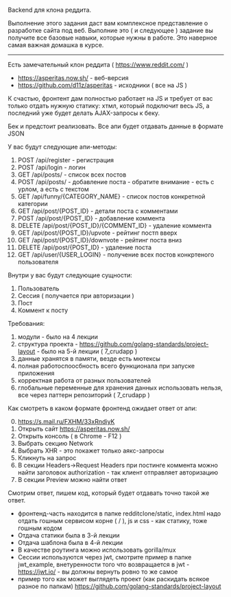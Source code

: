 Backend для клона реддита.

Выполнение этого задания даст вам комплексное представление о разработке сайта под веб. Выполние это ( и следующее ) задание вы получите все базовые навыки, которые нужны в работе.
Это наверное самая важная домашка в курсе.

-----

Есть замечательный клон реддита ( https://www.reddit.com/ )

* https://asperitas.now.sh/ - веб-версия
* https://github.com/d11z/asperitas - исходники ( все на JS )

К счастью, фронтент дам полностью работает на JS и требует от вас только отдать нужную статику: хтмл, который подключит весь JS, а последний уже будет делать AJAX-запросы к беку.

Бек и предстоит реализовать. Все апи будет отдавать данные в формате JSON

У вас будут следующие апи-методы:

1) POST /api/register - регистрация
2) POST /api/login - логин
3) GET /api/posts/ - список всех постов
4) POST /api/posts/ - добавление поста - обратите внимание - есть с урлом, а есть с текстом
5) GET /api/funny/{CATEGORY_NAME} - список постов конкретной категории
6) GET /api/post/{POST_ID} - детали поста с комментами
7) POST /api/post/{POST_ID} - добавление коммента
8) DELETE /api/post/{POST_ID}/{COMMENT_ID} - удаление коммента
9) GET /api/post/{POST_ID}/upvote - рейтинг постп вверх
10) GET /api/post/{POST_ID}/downvote - рейтинг поста вниз
11) DELETE /api/post/{POST_ID} - удаление поста
12) GET /api/user/{USER_LOGIN} - получение всех постов конкртеного пользователя

Внутри у вас будут следующие сущности:

1) Пользователь
2) Сессия ( получается при авторизации )
3) Пост
4) Коммент к посту

Требования:
1) модули - было на 4 лекции
2) структура проекта - https://github.com/golang-standards/project-layout - было на 5-й лекции ( 7_crudapp )
3) данные хранятся в памяти, везде есть мютексы
4) полная работоспоосбность всего функционала при запуске приложения
5) корректная работа от разных пользователей
6) глобальные переменные для хранения данных использовать нельзя, все через паттерн репозиторий ( 7_crudapp )

Как смотреть в каком формате фронтенд ожидает ответ от апи:

0) https://s.mail.ru/FXHM/33xRndiyK
1) Открыть сайт https://asperitas.now.sh/
2) Открыть консоль ( в Chrome - F12 )
3) Выбрать секцию Network
4) Выбрать XHR - это покажет только аякс-запросы
5) Кликнуть на запрос
6) В секции Headers->Request Headers при постинге коммента можно найти заголовок authorization - так клиент отправляет авторизацию
7) В секции Preview можно найти ответ

Смотрим ответ, пишем код, который будет отдавать точно такой же ответ.

* фронтенд-часть находится в папке redditclone/static, index.html надо отдать гошным сервисом корне ( / ), js и css - как статику, тоже гошным кодом
* Отдача статики была в 3-й лекции
* Отдача шаблона была в 4-й лекции
* В качестве роутинга можно использовать gorilla/mux
* Сессии используются через jwt, смотрите пример в папке jwt_example, внетуренности того что возвращается в jwt - https://jwt.io/ - вы должны вернуть ровно то же самое
* пример того как может выглядеть проект (как раскидать всякое разное по папкам) https://github.com/golang-standards/project-layout